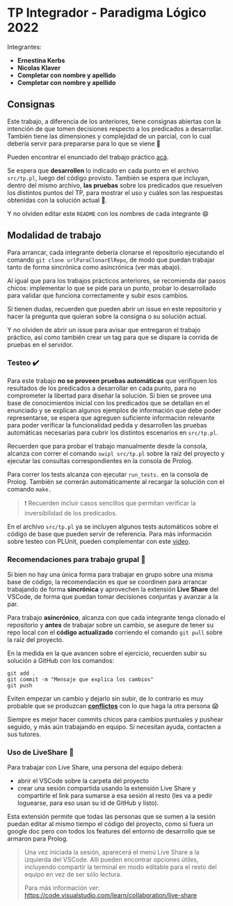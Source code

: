 # TP Integrador - Paradigma Lógico 2022

Integrantes:

- **Ernestina Kerbs**
- **Nicolas Klaver**
- **Completar con nombre y apellido**
- **Completar con nombre y apellido**

## Consignas

Este trabajo, a diferencia de los anteriores, tiene consignas abiertas con la intención de que tomen decisiones respecto a los predicados a desarrollar. También tiene las dimensiones y complejidad de un parcial, con lo cual debería servir para prepararse para lo que se viene :muscle:

Pueden encontrar el enunciado del trabajo práctico [acá](https://docs.google.com/document/d/1AWkWEABla82BiepmID8F3FAhGE6xP6dTTYGfxrHKnuM/edit#).

Se espera que **desarrollen** lo indicado en cada punto en el archivo `src/tp.pl`, luego del código provisto. También se espera que incluyan, dentro del mismo archivo, **las pruebas** sobre los predicados que resuelven los distintos puntos del TP, para mostrar el uso y cuáles son las respuestas obtenidas con la solución actual :mag_right:.

Y no olviden editar este `README` con los nombres de cada integrante :smile:

## Modalidad de trabajo

Para arrancar, cada integrante debería clonarse el repositorio ejecutando el comando `git clone urlParaClonarElRepo`, de modo que puedan trabajar tanto de forma sincrónica como asincrónica (ver más abajo).

Al igual que para los trabajos prácticos anteriores, se recomienda dar pasos chicos: implementar lo que se pide para un punto, probar lo desarrollado para validar que funciona correctamente y subir esos cambios.

Si tienen dudas, recuerden que pueden abrir un issue en este repositorio y hacer la pregunta que quieran sobre la consigna o su solución actual.

Y no olviden de abrir un issue para avisar que entregaron el trabajo práctico, así como también crear un tag para que se dispare la corrida de pruebas en el servidor.

### Testeo :heavy_check_mark:

Para este trabajo **no se proveen pruebas automáticas** que verifiquen los resultados de los predicados a desarrollar en cada punto, para no comprometer la libertad para diseñar la solución. Si bien se provee una base de conocimientos inicial con los predicados que se detallan en el enunciado y se explican algunos ejemplos de información que debe poder representarse, se espera que agreguen suficiente información relevante para poder verificar la funcionalidad pedida y desarrollen las pruebas automáticas necesarias para cubrir los distintos escenarios en `src/tp.pl`.

Recuerden que para probar el trabajo manualmente desde la consola, alcanza con correr el comando `swipl src/tp.pl` sobre la raíz del proyecto y ejecutar las consultas correspondientes en la consola de Prolog.

Para correr los tests alcanza con ejecutar `run_tests.` en la consola de Prolog. También se correrán automáticamente al recargar la solución con el comando `make.`

> :exclamation: Recuerden incluir casos sencillos que permitan verificar la inversibilidad de los predicados.

En el archivo `src/tp.pl` ya se incluyen algunos tests automáticos sobre el código de base que pueden servir de referencia. Para más información sobre testeo con PLUnit, pueden complementar con este [video](https://youtu.be/8Llph7eV8rs).

### Recomendaciones para trabajo grupal :busts_in_silhouette:

Si bien no hay una única forma para trabajar en grupo sobre una misma base de código, la recomendación es que se coordinen para arrancar trabajando de forma **sincrónica** y aprovechen la extensión **Live Share** del VSCode, de forma que puedan tomar decisiones conjuntas y avanzar a la par.

Para trabajo **asincrónico**, alcanza con que cada integrante tenga clonado el repositorio y **antes** de trabajar sobre un cambio, se asegure de tener su repo local con el **código actualizado** corriendo el comando `git pull` sobre la raíz del proyecto.

En la medida en la que avancen sobre el ejercicio, recuerden subir su solución a GitHub con los comandos:

```
git add .
git commit -m "Mensaje que explica los cambios"
git push
```

Eviten empezar un cambio y dejarlo sin subir, de lo contrario es muy probable que se produzcan [**conflictos**](https://www.youtube.com/watch?v=sKcN7cWFniw&list=PL2xYJ49ov_ddydw7wvncxMBzB3wpqPV0u&index=7) con lo que haga la otra persona :scream:

Siempre es mejor hacer commits chicos para cambios puntuales y pushear seguido, y más aún trabajando en equipo. Si necesitan ayuda, contacten a sus tutores.

### Uso de LiveShare :rocket:

Para trabajar con Live Share, una persona del equipo deberá:

- abrir el VSCode sobre la carpeta del proyecto
- crear una sesión compartida usando la extensión Live Share y compartirle el link para sumarse a esa sesión al resto (les va a pedir loguearse, para eso usan su id de GitHub y listo).

Esta extensión permite que todas las personas que se sumen a la sesión puedan editar al mismo tiempo el código del proyecto, como si fuera un google doc pero con todos los features del entorno de desarrollo que se armaron para Prolog.

> Una vez iniciada la sesión, aparecerá el menú Live Share a la izquierda del VSCode. Allí pueden encontrar opciones útiles, incluyendo compartir la terminal en modo editable para el resto del equipo en vez de ser sólo lectura.
>
> Para más información ver: https://code.visualstudio.com/learn/collaboration/live-share
